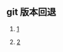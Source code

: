 ## git 版本回退

1. [1](https://www.jianshu.com/p/0d4e62dcc62c)

2. [2](https://www.jianshu.com/p/3020740561a8)
